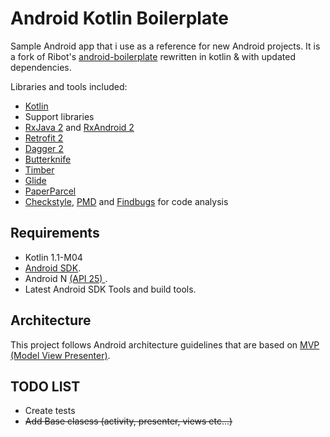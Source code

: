 # Android Kotlin Boilerplate

Sample Android app that i use as a reference for new Android projects.
It is a fork of Ribot's [android-boilerplate](https://github.com/ribot/android-boilerplate) rewritten in kotlin & with updated dependencies.

Libraries and tools included:

- [Kotlin](https://kotlinlang.org/)
- Support libraries
- [RxJava 2](https://github.com/ReactiveX/RxJava) and [RxAndroid 2](https://github.com/ReactiveX/RxAndroid)
- [Retrofit 2](http://square.github.io/retrofit/)
- [Dagger 2](http://google.github.io/dagger/)
- [Butterknife](https://github.com/JakeWharton/butterknife)
- [Timber](https://github.com/JakeWharton/timber)
- [Glide](https://github.com/bumptech/glide)
- [PaperParcel](https://github.com/grandstaish/paperparcel)
- [Checkstyle](http://checkstyle.sourceforge.net/), [PMD](https://pmd.github.io/) and [Findbugs](http://findbugs.sourceforge.net/) for code analysis

## Requirements

- Kotlin 1.1-M04
- [Android SDK](http://developer.android.com/sdk/index.html).
- Android N [(API 25) ](http://developer.android.com/tools/revisions/platforms.html).
- Latest Android SDK Tools and build tools.


## Architecture
This project follows Android architecture guidelines that are based on [MVP (Model View Presenter)](https://en.wikipedia.org/wiki/Model%E2%80%93view%E2%80%93presenter).

## TODO LIST
- Create tests
- ~~Add Base clasess (activity, presenter, views etc...)~~


